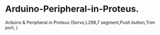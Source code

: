 # Arduino-Peripheral-in-Proteus.
Arduino &amp; Peripheral in Proteus (Servo,L298,7 segment,Push button,Trim port,  )
